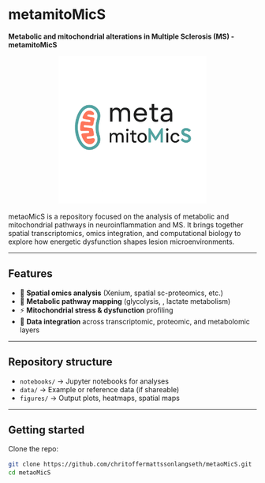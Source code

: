 # metamitoMicS

**Metabolic and mitochondrial alterations in Multiple Sclerosis (MS) - metamitoMicS**
<p align="center">
  <img src="assets/logo.png" alt="MitoMetaMicS Logo" width="300"/>
</p>
metaoMicS is a repository focused on the analysis of metabolic and mitochondrial pathways in neuroinflammation and MS. It brings together spatial transcriptomics, omics integration, and computational biology to explore how energetic dysfunction shapes lesion microenvironments.

---

## Features
- 🧬 **Spatial omics analysis** (Xenium, spatial sc-proteomics, etc.)
- 🔋 **Metabolic pathway mapping** (glycolysis, , lactate metabolism)
- ⚡ **Mitochondrial stress & dysfunction** profiling
- 🧩 **Data integration** across transcriptomic, proteomic, and metabolomic layers

---

## Repository structure
- `notebooks/` → Jupyter notebooks for analyses  
- `data/` → Example or reference data (if shareable)  
- `figures/` → Output plots, heatmaps, spatial maps  

---

## Getting started
Clone the repo:
```bash
git clone https://github.com/chritoffermattssonlangseth/metaoMicS.git
cd metaoMicS